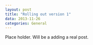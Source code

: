 ```yaml
---
layout: post
title: "Rolling out version 1"
data: 2013-11-26
categories: General
---
```


Place holder. Will be a adding a real post.

